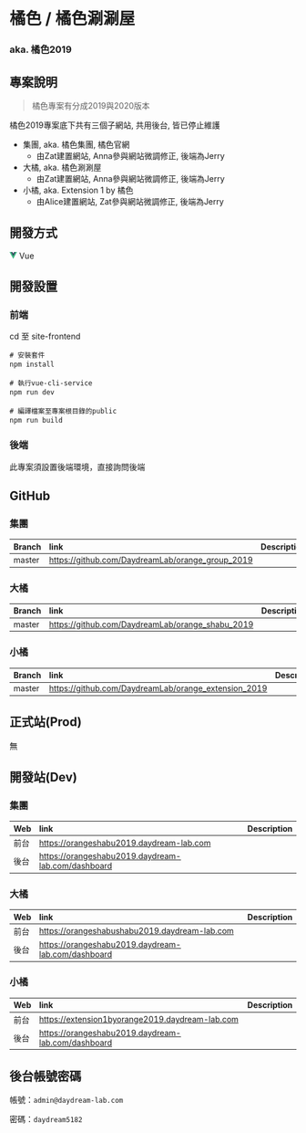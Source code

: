 # 橘色 / 橘色涮涮屋
### aka. 橘色2019

## 專案說明
> 橘色專案有分成2019與2020版本

橘色2019專案底下共有三個子網站, 共用後台, 皆已停止維護
 - 集團, aka. 橘色集團, 橘色官網
   - 由Zat建置網站, Anna參與網站微調修正, 後端為Jerry
 - 大橘, aka. 橘色涮涮屋
   - 由Zat建置網站, Anna參與網站微調修正, 後端為Jerry
 - 小橘, aka. Extension 1 by 橘色
   - 由Alice建置網站, Zat參與網站微調修正, 後端為Jerry

    
## 開發方式
![vue](../assets/image/icon/vue.png) Vue


## 開發設置

### 前端

cd 至 site-frontend
```
# 安裝套件
npm install

# 執行vue-cli-service
npm run dev

# 編譯檔案至專案根目錄的public
npm run build
```


### 後端

此專案須設置後端環境，直接詢問後端



## GitHub

### 集團
Branch            | link                                                                       | Description
:---------------- | :------------------------------------------------------------------------- | :---
master            | https://github.com/DaydreamLab/orange_group_2019                           |

### 大橘
Branch            | link                                                                       | Description
:---------------- | :------------------------------------------------------------------------- | :---
master            | https://github.com/DaydreamLab/orange_shabu_2019                           |

### 小橘
Branch            | link                                                                       | Description
:---------------- | :------------------------------------------------------------------------- | :---
master            | https://github.com/DaydreamLab/orange_extension_2019                       |


## 正式站(Prod)
無


## 開發站(Dev)

### 集團
Web               | link                                                                       | Description
:---------------- | :------------------------------------------------------------------------- | :---
前台              | https://orangeshabu2019.daydream-lab.com                                   |
後台              | https://orangeshabu2019.daydream-lab.com/dashboard                         |

### 大橘
Web               | link                                                                       | Description
:---------------- | :------------------------------------------------------------------------- | :---
前台              | https://orangeshabushabu2019.daydream-lab.com                              |
後台              | https://orangeshabu2019.daydream-lab.com/dashboard                         |

### 小橘
Web               | link                                                                       | Description
:---------------- | :------------------------------------------------------------------------- | :---
前台              | https://extension1byorange2019.daydream-lab.com                            |
後台              | https://orangeshabu2019.daydream-lab.com/dashboard                         |


## 後台帳號密碼

帳號：`admin@daydream-lab.com`

密碼：`daydream5182`
